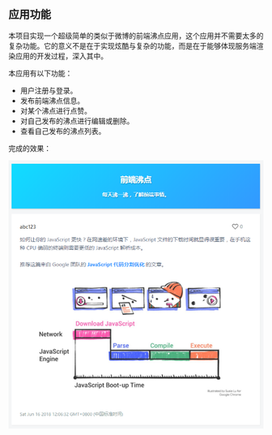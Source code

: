 

## 应用功能
本项目实现一个超级简单的类似于微博的前端沸点应用，这个应用并不需要太多的复杂功能。它的意义不是在于实现炫酷与复杂的功能，而是在于能够体现服务端渲染应用的开发过程，深入其中。

本应用有以下功能：
- 用户注册与登录。
- 发布前端沸点信息。
- 对某个沸点进行点赞。
- 对自己发布的沸点进行编辑或删除。
- 查看自己发布的沸点列表。


完成的效果：

![no-shadow](/../../image/20180616121824.png)